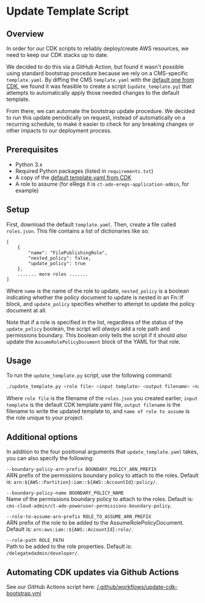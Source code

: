 # Update Template Script

## Overview

In order for our CDK scripts to reliably deploy/create AWS resources, we need to keep our CDK stacks up to date.

We decided to do this via a GitHub Action, but found it wasn't possible using standard bootstrap procedure because we rely on a CMS-specific `template.yaml`.  By diffing the CMS `template.yaml` with the [default one from CDK](https://github.com/aws/aws-cdk/blob/main/packages/aws-cdk/lib/api/bootstrap/bootstrap-template.yaml), we found it was feasible to create a script (`update_template.py`) that attempts to automatically apply those needed changes to the default template.

From there, we can automate the bootstrap update procedure. We decided to run this update periodically on request, instead of automatically on a recurring schedule, to make it easier to check for any breaking changes or other impacts to our deployment process.

## Prerequisites

- Python 3.x
- Required Python packages (listed in `requirements.txt`)
- A copy of the [default template.yaml from CDK](https://github.com/aws/aws-cdk/blob/main/packages/aws-cdk/lib/api/bootstrap/bootstrap-template.yaml)
- A role to assume (for eRegs it is `ct-ado-eregs-application-admin`, for example)

## Setup

First, download the default `template.yaml`. Then, create a file called `roles.json`. This file contains a list of dictionaries like so:

```jsonc
[
    {
        "name": "FilePublishingRole",
        "nested_policy": false,
        "update_policy": true
    },
    ....... more roles .......
]
```

Where `name` is the name of the role to update, `nested_policy` is a boolean indicating whether the policy document to update is nested in an Fn::If block, and `update_policy` specifies whether to attempt to update the policy document at all.

Note that if a role is specified in the list, regardless of the status of the `update_policy` boolean, the script will _always_ add a role path and permissions boundary. This boolean only tells the script if it should _also_ update the `AssumeRolePolicyDocument` block of the YAML for that role.

## Usage

To run the `update_template.py` script, use the following command:
```sh
./update_template.py <role file> <input template> <output filename> <name of role to assume>
```
Where `role file` is the filename of the `roles.json` you created earlier, `input template` is the default CDK template.yaml file, `output filename` is the filename to write the updated template to, and `name of role to assume` is the role unique to your project.

## Additional options

In addition to the four positional arguments that `update_template.yaml` takes, you can also specify the following: 

`--boundary-policy-arn-prefix BOUNDARY_POLICY_ARN_PREFIX`<br/>
ARN prefix of the permissions boundary policy to attach to the roles. Default is: `arn:${AWS::Partition}:iam::${AWS::AccountId}:policy/`.

`--boundary-policy-name BOUNDARY_POLICY_NAME`<br/>
Name of the permissions boundary policy to attach to the roles. Default is: `cms-cloud-admin/ct-ado-poweruser-permissions-boundary-policy`.

`--role-to-assume-arn-prefix ROLE_TO_ASSUME_ARN_PREFIX`<br/>
ARN prefix of the role to be added to the AssumeRolePolicyDocument. Default is: `arn:aws:iam::${AWS::AccountId}:role/`.

`--role-path ROLE_PATH`<br/>
Path to be added to the role properties. Default is: `/delegatedadmin/developer/`.

## Automating CDK updates via Github Actions

See our GitHub Actions script here: [/.github/workflows/update-cdk-bootstrap.yml](/.github/workflows/update-cdk-bootstrap.yml)
